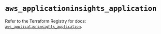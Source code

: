 # `aws_applicationinsights_application`

Refer to the Terraform Registry for docs: [`aws_applicationinsights_application`](https://registry.terraform.io/providers/hashicorp/aws/6.19.0/docs/resources/applicationinsights_application).
